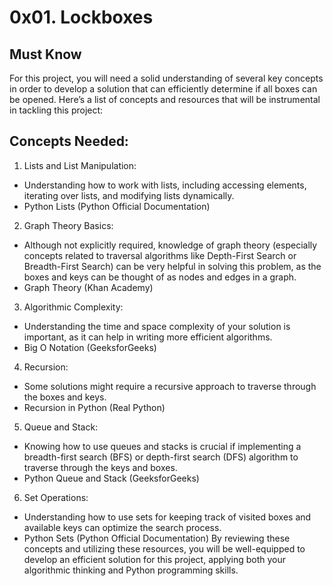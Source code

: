 # 0x01. Lockboxes

## Must Know
For this project, you will need a solid understanding of several key concepts in order to develop a solution that can efficiently determine if all boxes can be opened. Here’s a list of concepts and resources that will be instrumental in tackling this project:

## Concepts Needed:
1. Lists and List Manipulation:

* Understanding how to work with lists, including accessing elements, iterating over lists, and modifying lists dynamically.
* Python Lists (Python Official Documentation)
2. Graph Theory Basics:

* Although not explicitly required, knowledge of graph theory (especially concepts related to traversal algorithms like Depth-First Search or Breadth-First Search) can be very helpful in solving this problem, as the boxes and keys can be thought of as nodes and edges in a graph.
* Graph Theory (Khan Academy)
3. Algorithmic Complexity:

* Understanding the time and space complexity of your solution is important, as it can help in writing more efficient algorithms.
* Big O Notation (GeeksforGeeks)
4. Recursion:

* Some solutions might require a recursive approach to traverse through the boxes and keys.
* Recursion in Python (Real Python)
5. Queue and Stack:

* Knowing how to use queues and stacks is crucial if implementing a breadth-first search (BFS) or depth-first search (DFS) algorithm to traverse through the keys and boxes.
* Python Queue and Stack (GeeksforGeeks)
6. Set Operations:

* Understanding how to use sets for keeping track of visited boxes and available keys can optimize the search process.
* Python Sets (Python Official Documentation)
By reviewing these concepts and utilizing these resources, you will be well-equipped to develop an efficient solution for this project, applying both your algorithmic thinking and Python programming skills.
